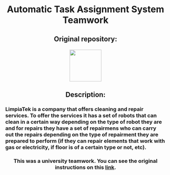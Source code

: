 # <p align="center">Automatic Task Assignment System Teamwork</p>

## <p align="center">Original repository: </p>

<p align="center"><a href="https://gitlab.com/14G001/LimpiaTek-Practical-Work/-/network/develop"><img src="https://iagomolinavazquez.com/global/rsc/appLogo/gitlab.png" width="100"></a></p>

## <p align="center">Description:</p>

### LimpiaTek is a company that offers cleaning and repair services. To offer the services it has a set of robots that can clean in a certain way depending on the type of robot they are and for repairs they have a set of repairmens who can carry out the repairs depending on the type of repairment they are prepared to perform (if they can repair elements that work with gas or electricity, if floor is of a certain type or not, etc).

### <p align="center">This was a university teamwork. You can see the original instructions on this [link](https://drive.google.com/file/d/15wtlIG9pIYy-ZaTh_sOVeOLj79giHitm/view?usp=sharing).</p>
